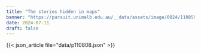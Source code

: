```yaml
---
title: "The stories hidden in maps"
banner: "https://pursuit.unimelb.edu.au/__data/assets/image/0024/110859/Map-Background-gif-10mb-for-scroll.gif"
date: 2024-07-11
draft: false
---
```


{{< json_article file="data/p110808.json" >}}